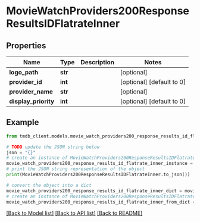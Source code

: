 # MovieWatchProviders200ResponseResultsIDFlatrateInner


## Properties

Name | Type | Description | Notes
------------ | ------------- | ------------- | -------------
**logo_path** | **str** |  | [optional] 
**provider_id** | **int** |  | [optional] [default to 0]
**provider_name** | **str** |  | [optional] 
**display_priority** | **int** |  | [optional] [default to 0]

## Example

```python
from tmdb_client.models.movie_watch_providers200_response_results_id_flatrate_inner import MovieWatchProviders200ResponseResultsIDFlatrateInner

# TODO update the JSON string below
json = "{}"
# create an instance of MovieWatchProviders200ResponseResultsIDFlatrateInner from a JSON string
movie_watch_providers200_response_results_id_flatrate_inner_instance = MovieWatchProviders200ResponseResultsIDFlatrateInner.from_json(json)
# print the JSON string representation of the object
print(MovieWatchProviders200ResponseResultsIDFlatrateInner.to_json())

# convert the object into a dict
movie_watch_providers200_response_results_id_flatrate_inner_dict = movie_watch_providers200_response_results_id_flatrate_inner_instance.to_dict()
# create an instance of MovieWatchProviders200ResponseResultsIDFlatrateInner from a dict
movie_watch_providers200_response_results_id_flatrate_inner_from_dict = MovieWatchProviders200ResponseResultsIDFlatrateInner.from_dict(movie_watch_providers200_response_results_id_flatrate_inner_dict)
```
[[Back to Model list]](../README.md#documentation-for-models) [[Back to API list]](../README.md#documentation-for-api-endpoints) [[Back to README]](../README.md)


